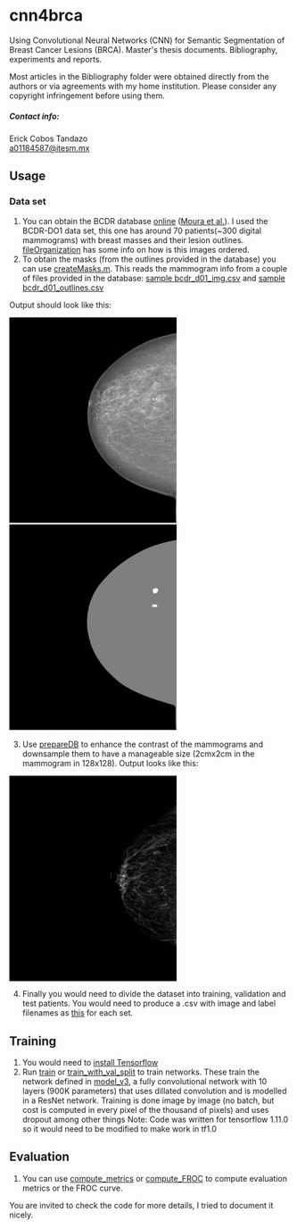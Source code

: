 # cnn4brca
Using Convolutional Neural Networks (CNN) for Semantic Segmentation of Breast Cancer Lesions (BRCA). Master's thesis documents. Bibliography, experiments and reports.

Most articles in the Bibliography folder were obtained directly from the authors or via agreements with my home institution. Please consider any copyright infringement before using them.

##### Contact info:

Erick Cobos Tandazo<br>
a01184587@itesm.mx

## Usage
### Data set
1. You can obtain the BCDR database [online](http://bcdr.inegi.up.pt/) ([Moura et al.](http://dx.doi.org/10.1007/s11548-013-0838-2)). I used the BCDR-DO1 data set, this one has around 70 patients(~300 digital mammograms) with breast masses and their lesion outlines. [fileOrganization](database_info/file_Organization) has some info on how is this images ordered.
2. To obtain the masks (from the outlines provided in the database) you can use [createMasks.m](database_info/createMask/createMask.m). This reads the mammogram info from a couple of files provided in the database: [sample bcdr_d01_img.csv](database_info/createMask/bcdr_d01_img.csv) and [sample bcdr_d01_outlines.csv](database_info/createMask/bcdr_d01_outlines.csv)

Output should look like this:

<img src="database_info/createMask/img_20_30_1_RCC.png" width="300"/> <img src="database_info/createMask/img_20_30_1_RCC_mask.png" width="300"/> 

3. Use [prepareDB](code/prepareDB.py) to enhance the contrast of the mammograms and downsample them to have a manageable size (2cmx2cm in the mammogram in 128x128).
Output looks like this:

<img src="docs/report/plots/mammogram_resized.png" width="300" align='center'>

4. Finally you would need to divide the dataset into training, validation and test patients. You would need to produce a .csv with image and label filenames as [this](code/example.csv) for each set.

## Training
1. You would need to [install Tensorflow](https://www.tensorflow.org/install/)
2. Run [train](code/train.py) or [train_with_val_split](code/train_with_val_split.py) to train networks. These train the network defined in [model_v3](code/model_v3.py), a fully convolutional network with 10 layers (900K parameters) that uses dillated convolution and is modelled in a ResNet network. Training is done image by image (no batch, but cost is computed in every pixel of the thousand of pixels) and uses dropout among other things
    Note: Code was written for tensorflow 1.11.0 so it would need to be modified to make work in tf1.0

## Evaluation
1. You can use [compute_metrics](code/compute_metrics.py) or [compute_FROC](code/compute_FROC.py) to compute evaluation metrics or the FROC curve.

You are invited to check the code for more details, I tried to document it nicely.



